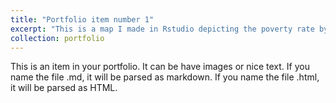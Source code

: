 ```yaml
---
title: "Portfolio item number 1"
excerpt: "This is a map I made in Rstudio depicting the poverty rate by census tract in Maryland 1<br/><img src='/images/500x300.png'>"
collection: portfolio
---
```


This is an item in your portfolio. It can be have images or nice text. If you name the file .md, it will be parsed as markdown. If you name the file .html, it will be parsed as HTML. 
